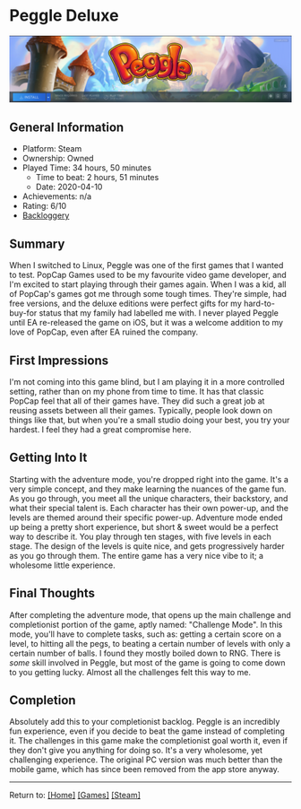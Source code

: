# Peggle Deluxe

![Peggle Deluxe](/Games/Steam/Assets/PeggleSteamMenu.png)

## General Information

- Platform: Steam
- Ownership: Owned
- Played Time: 34 hours, 50 minutes
    - Time to beat: 2 hours, 51 minutes
    - Date: 2020-04-10
- Achievements: n/a
- Rating: 6/10
- [Backloggery](https://www.backloggery.com/games.php?user=QueenRaven29&search=Peggle)

## Summary
When I switched to Linux, Peggle was one of the first games that I wanted to test. PopCap Games used to be my favourite video game developer, and I'm excited to start playing through their games again. When I was a kid, all of PopCap's games got me through some tough times. They're simple, had free versions, and the deluxe editions were perfect gifts for my hard-to-buy-for status that my family had labelled me with. I never played Peggle until EA re-released the game on iOS, but it was a welcome addition to my love of PopCap, even after EA ruined the company. 

## First Impressions
I'm not coming into this game blind, but I am playing it in a more controlled setting, rather than on my phone from time to time. It has that classic PopCap feel that all of their games have. They did such a great job at reusing assets between all their games. Typically, people look down on things like that, but when you're a small studio doing your best, you try your hardest. I feel they had a great compromise here. 

## Getting Into It
Starting with the adventure mode, you're dropped right into the game. It's a very simple concept, and they make learning the nuances of the game fun. As you go through, you meet all the unique characters, their backstory, and what their special talent is. Each character has their own power-up, and the levels are themed around their specific power-up. Adventure mode ended up being a pretty short experience, but short & sweet would be a perfect way to describe it. You play through ten stages, with five levels in each stage. The design of the levels is quite nice, and gets progressively harder as you go through them. The entire game has a very nice vibe to it; a wholesome little experience. 

## Final Thoughts
After completing the adventure mode, that opens up the main challenge and completionist portion of the game, aptly named: "Challenge Mode". In this mode, you'll have to complete tasks, such as: getting a certain score on a level, to hitting all the pegs, to beating a certain number of levels with only a certain number of balls. I found they mostly boiled down to RNG. There is *some* skill involved in Peggle, but most of the game is going to come down to you getting lucky. Almost all the challenges felt this way to me. 

## Completion
Absolutely add this to your completionist backlog. Peggle is an incredibly fun experience, even if you decide to beat the game instead of completing it. The challenges in this game make the completionist goal worth it, even if they don't give you anything for doing so. It's a very wholesome, yet challenging experience. The original PC version was much better than the mobile game, which has since been removed from the app store anyway.  

***
Return to: [[Home]](/index) [[Games]](/Games/Home) [[Steam]](/Games/Steam/Home)